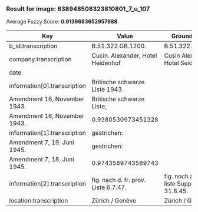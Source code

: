 ### Result for image: 638948508323810801_7_u_107
Average Fuzzy Score: **0.9139683652957988**
<small>

| Key | Value | Ground Truth | Score |
| --- | --- | --- | --- |
| b_id.transcription | B.51.322.GB.1200. | B.51.322.GB.1200 | 0.9696969696969697 |
| company.transcription | Cucin. Alexander, Hotel Heidenhof | Cusin Alexander, Hotel Seidenhof | 0.923076923076923 |
| date |  |  | 1.0 |
| information[0].transcription | Britische schwarze Liste 1943.
Amendment 16, November 1943. | Britische schwarze Liste,
Amendment 16, November 1943. | 0.9380530973451328 |
| information[1].transcription | gestrichen:
Amendment 7, 19. Juni 1945. | gestrichen:
Amendment 7, 18. Juni 1945. | 0.9743589743589743 |
| information[2].transcription | fig. nach d. fr. prov. Liste 6.7.47. | fig. noch auf franz. liste Suppl. 6, 31.8.45. | 0.5925925925925926 |
| location.transcription | Zürich / Genève | Zürich / Genève | 1.0 |

</small>

